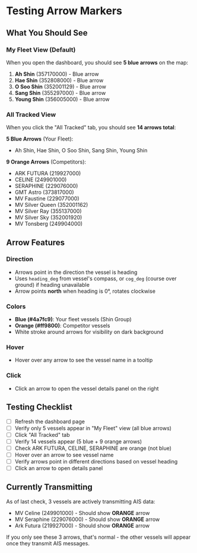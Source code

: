 # Testing Arrow Markers

## What You Should See

### My Fleet View (Default)
When you open the dashboard, you should see **5 blue arrows** on the map:

1. **Ah Shin** (357170000) - Blue arrow
2. **Hae Shin** (352808000) - Blue arrow
3. **O Soo Shin** (352001129) - Blue arrow
4. **Sang Shin** (355297000) - Blue arrow
5. **Young Shin** (356005000) - Blue arrow

### All Tracked View
When you click the "All Tracked" tab, you should see **14 arrows total**:

**5 Blue Arrows** (Your Fleet):
- Ah Shin, Hae Shin, O Soo Shin, Sang Shin, Young Shin

**9 Orange Arrows** (Competitors):
- ARK FUTURA (219927000)
- CELINE (249901000)
- SERAPHINE (229076000)
- GMT Astro (373817000)
- MV Faustine (229077000)
- MV Silver Queen (352001162)
- MV Silver Ray (355137000)
- MV Silver Sky (352001920)
- MV Tonsberg (249904000)

## Arrow Features

### Direction
- Arrows point in the direction the vessel is heading
- Uses `heading_deg` from vessel's compass, or `cog_deg` (course over ground) if heading unavailable
- Arrow points **north** when heading is 0°, rotates clockwise

### Colors
- **Blue (#4a7fc9)**: Your fleet vessels (Shin Group)
- **Orange (#ff9800)**: Competitor vessels
- White stroke around arrows for visibility on dark background

### Hover
- Hover over any arrow to see the vessel name in a tooltip

### Click
- Click an arrow to open the vessel details panel on the right

## Testing Checklist

- [ ] Refresh the dashboard page
- [ ] Verify only 5 vessels appear in "My Fleet" view (all blue arrows)
- [ ] Click "All Tracked" tab
- [ ] Verify 14 vessels appear (5 blue + 9 orange arrows)
- [ ] Check ARK FUTURA, CELINE, SERAPHINE are orange (not blue)
- [ ] Hover over an arrow to see vessel name
- [ ] Verify arrows point in different directions based on vessel heading
- [ ] Click an arrow to open details panel

## Currently Transmitting

As of last check, 3 vessels are actively transmitting AIS data:
- MV Celine (249901000) - Should show **ORANGE** arrow
- MV Seraphine (229076000) - Should show **ORANGE** arrow
- Ark Futura (219927000) - Should show **ORANGE** arrow

If you only see these 3 arrows, that's normal - the other vessels will appear once they transmit AIS messages.
